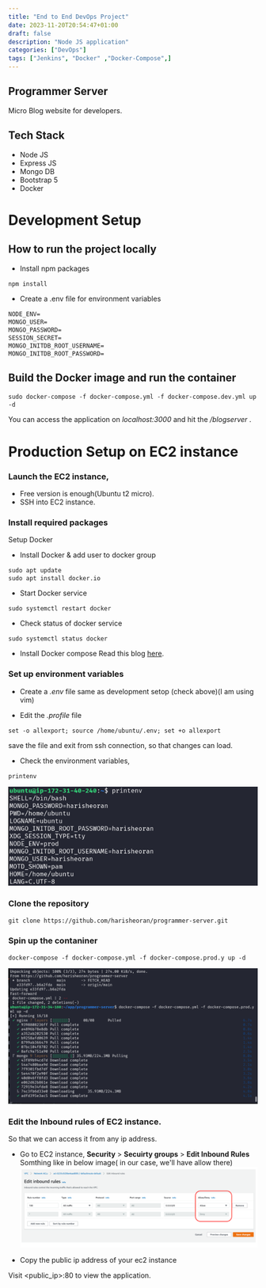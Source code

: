 ```yaml
---
title: "End to End DevOps Project"
date: 2023-11-20T20:54:47+01:00
draft: false
description: "Node JS application"
categories: ["DevOps"]
tags: ["Jenkins", "Docker" ,"Docker-Compose",]
---
```


## Programmer Server

Micro Blog website for developers.

## Tech Stack

- Node JS
- Express JS
- Mongo DB
- Bootstrap 5
- Docker

# Development Setup

## How to run the project locally
- Install npm packages
```
npm install
```

- Create a .env file for environment variables

```
NODE_ENV=
MONGO_USER=
MONGO_PASSWORD=
SESSION_SECRET=
MONGO_INITDB_ROOT_USERNAME=
MONGO_INITDB_ROOT_PASSWORD=
```

## Build the Docker image and run the container

```
sudo docker-compose -f docker-compose.yml -f docker-compose.dev.yml up -d
```

You can access the application on _localhost:3000_
and hit the _/blogserver_ .

# Production Setup on EC2 instance
### Launch the EC2 instance,
- Free version is enough(Ubuntu t2 micro). 
- SSH into EC2 instance.

### Install required packages
Setup Docker
- Install Docker & add user to docker group

```
sudo apt update
sudo apt install docker.io
```

- Start Docker service
```
sudo systemctl restart docker
```
- Check status of docker service
```
sudo systemctl status docker
```

- Install Docker compose
 Read this blog [here](https://linuxize.com/post/how-to-install-and-use-docker-compose-on-ubuntu-20-04/).

### Set up environment variables
- Create a *.env* file
same as development setop (check above)(I am using vim)

- Edit the *.profile* file
```
set -o allexport; source /home/ubuntu/.env; set +o allexport
``` 
save the file and exit from ssh connection, so that changes can load.

- Check the environment variables,
```
printenv
```
![](./printenv.png)

### Clone the repository
```
git clone https://github.com/harisheoran/programmer-server.git
```

### Spin up the contaniner
```
docker-compose -f docker-compose.yml -f docker-compose.prod.y up -d
```
![](./run01.png)

### Edit the Inbound rules of EC2 instance.
So that we can access it from any ip address.
- Go to EC2 instance, **Security** > **Secuirty groups** > **Edit Inbound Rules**
Somthing like in below image( in our case, we'll have allow there)
![](./inbound.webp)


- Copy the public ip address of your ec2 instance

Visit <public_ip>:80 to view the application.

